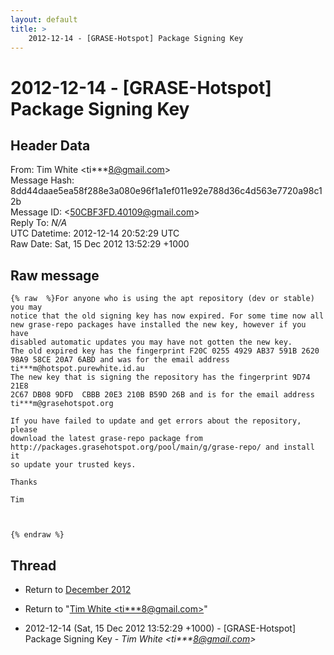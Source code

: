 ```yaml
---
layout: default
title: >
    2012-12-14 - [GRASE-Hotspot] Package Signing Key
---
```


# 2012-12-14 - [GRASE-Hotspot] Package Signing Key

## Header Data

From: Tim White \<ti***8@gmail.com\><br>
Message Hash: 8dd44daae5ea58f288e3a080e96f1a1ef011e92e788d36c4d563e7720a98c12b<br>
Message ID: \<50CBF3FD.40109@gmail.com\><br>
Reply To: _N/A_<br>
UTC Datetime: 2012-12-14 20:52:29 UTC<br>
Raw Date: Sat, 15 Dec 2012 13:52:29 +1000<br>

## Raw message

```
{% raw  %}For anyone who is using the apt repository (dev or stable) you may 
notice that the old signing key has now expired. For some time now all 
new grase-repo packages have installed the new key, however if you have 
disabled automatic updates you may have not gotten the new key.
The old expired key has the fingerprint F20C 0255 4929 AB37 591B 2620 
98A9 58CE 20A7 6ABD and was for the email address 
ti***m@hotspot.purewhite.id.au
The new key that is signing the repository has the fingerprint 9D74 21E8 
2C67 DB08 9DFD  CBBB 20E3 210B B59D 26B and is for the email address 
ti***m@grasehotspot.org

If you have failed to update and get errors about the repository, please 
download the latest grase-repo package from 
http://packages.grasehotspot.org/pool/main/g/grase-repo/ and install it 
so update your trusted keys.

Thanks

Tim



{% endraw %}
```

## Thread

+ Return to [December 2012](/archive/2012/12)

+ Return to "[Tim White <ti***8<span>@</span>gmail.com>](/authors/ti___8_at_gmail_com)"

+ 2012-12-14 (Sat, 15 Dec 2012 13:52:29 +1000) - [GRASE-Hotspot] Package Signing Key - _Tim White \<ti***8@gmail.com\>_

